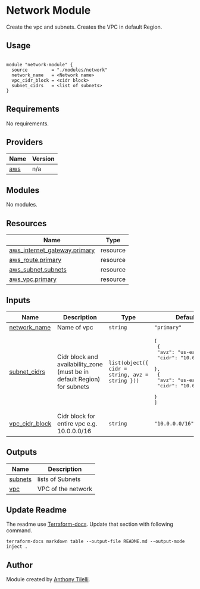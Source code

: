 # Network Module

Create the vpc and subnets. Creates the VPC in default Region.

## Usage

```hcl

module "network-module" {
  source         = "./modules/network"
  network_name   = <Network name>
  vpc_cidr_block = <cidr block>
  subnet_cidrs   = <list of subnets>
}

```

<!-- BEGIN_TF_DOCS -->
## Requirements

No requirements.

## Providers

| Name | Version |
|------|---------|
| <a name="provider_aws"></a> [aws](#provider\_aws) | n/a |

## Modules

No modules.

## Resources

| Name | Type |
|------|------|
| [aws_internet_gateway.primary](https://registry.terraform.io/providers/hashicorp/aws/latest/docs/resources/internet_gateway) | resource |
| [aws_route.primary](https://registry.terraform.io/providers/hashicorp/aws/latest/docs/resources/route) | resource |
| [aws_subnet.subnets](https://registry.terraform.io/providers/hashicorp/aws/latest/docs/resources/subnet) | resource |
| [aws_vpc.primary](https://registry.terraform.io/providers/hashicorp/aws/latest/docs/resources/vpc) | resource |

## Inputs

| Name | Description | Type | Default | Required |
|------|-------------|------|---------|:--------:|
| <a name="input_network_name"></a> [network\_name](#input\_network\_name) | Name of vpc | `string` | `"primary"` | no |
| <a name="input_subnet_cidrs"></a> [subnet\_cidrs](#input\_subnet\_cidrs) | Cidr block and availability\_zone (must be in default Region) for subnets | `list(object({ cidr = string, avz = string }))` | <pre>[<br>  {<br>    "avz": "us-east-1d",<br>    "cidr": "10.0.1.0/24"<br>  },<br>  {<br>    "avz": "us-east-1a",<br>    "cidr": "10.0.2.0/24"<br>  }<br>]</pre> | no |
| <a name="input_vpc_cidr_block"></a> [vpc\_cidr\_block](#input\_vpc\_cidr\_block) | Cidr block for entire vpc e.g. 10.0.0.0/16 | `string` | `"10.0.0.0/16"` | no |

## Outputs

| Name | Description |
|------|-------------|
| <a name="output_subnets"></a> [subnets](#output\_subnets) | lists of Subnets |
| <a name="output_vpc"></a> [vpc](#output\_vpc) | VPC of the network |
<!-- END_TF_DOCS -->

## Update Readme

The readme use [Terraform-docs](https://github.com/terraform-docs/terraform-docs). Update that section with following command.

`terraform-docs markdown table --output-file README.md --output-mode inject .`

## Author

Module created by [Anthony Tilelli](https://github.com/Anthonyntilelli).
